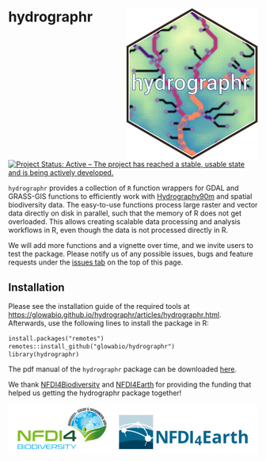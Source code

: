 # hydrographr <img src="man/figures/hydrographr.svg" align="right" />

[![Project Status: Active – The project has reached a stable, usable state and is being actively developed.](https://www.repostatus.org/badges/latest/active.svg)](https://www.repostatus.org/#active)

`hydrographr` provides a collection of `R` function wrappers for GDAL and GRASS-GIS functions to efficiently work with [Hydrography90m](https://essd.copernicus.org/articles/14/4525/2022/essd-14-4525-2022.html) and spatial biodiversity data. The easy-to-use functions process large raster and vector data directly on disk in parallel, such that the memory of R does not get overloaded. This allows creating scalable data processing and analysis workflows in R, even though the data is not processed directly in R.

We will add more functions and a vignette over time, and we invite users to test the package. Please notify us of any possible issues, bugs and feature requests under the [issues tab](https://github.com/glowabio/hydrographr/issues) on the top of this page.

Installation
-----------
Please see the installation guide of the required tools at https://glowabio.github.io/hydrographr/articles/hydrographr.html. Afterwards, use the following lines to install the package in R:

```{r}
install.packages("remotes")
remotes::install_github("glowabio/hydrographr")
library(hydrographr)
```
The pdf manual of the `hydrographr` package can be downloaded [here](https://github.com/glowabio/hydrographr/tree/main/man/pdf/hydrographr_1.0.1.pdf).

We thank [NFDI4Biodiversity](https://www.nfdi4biodiversity.org/en/) and [NFDI4Earth](https://www.nfdi4earth.de/) for providing the funding that helped us getting the hydrographr package together!

<img src="man/figures/nfdi_logos.png" align="left" />
